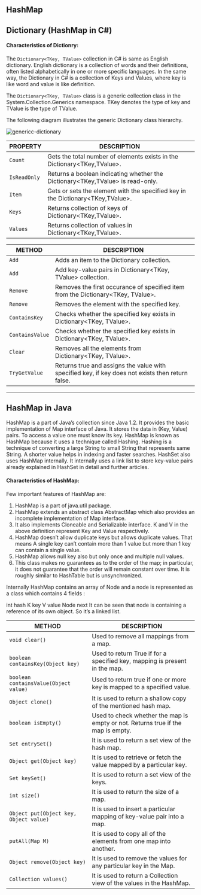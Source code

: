 ## HashMap

## Dictionary (HashMap in C#)

#### Characteristics of Dictionry:

The <code>Dictionary<TKey, TValue></code> collection in C# is same as English dictionary. English dictionary is a collection of words and their definitions, often listed alphabetically in one or more specific languages. In the same way, the Dictionary in C# is a collection of Keys and Values, where key is like word and value is like definition.

The <code>Dictionary<TKey, TValue></code> class is a generic collection class in the System.Collection.Generics namespace. TKey denotes the type of key and TValue is the type of TValue.

The following diagram illustrates the generic Dictionary class hierarchy.

![genericc-dictionary](http://www.tutorialsteacher.com/Content/images/csharp/generic-dictionary.png)

|PROPERTY|DESCRIPTION|
|---|---|
|<code>Count<code>|Gets the total number of elements exists in the Dictionary<TKey,TValue>.|
|<code>IsReadOnly<code>|Returns a boolean indicating whether the Dictionary<TKey,TValue> is read-only.|
|<code>Item<code>|Gets or sets the element with the specified key in the Dictionary<TKey,TValue>.|
|<code>Keys<code>|Returns collection of keys of Dictionary<TKey,TValue>.|
|<code>Values<code>|Returns collection of values in Dictionary<TKey,TValue>.|

|METHOD|DESCRIPTION|
|---|---|
|<code>Add<code>|Adds an item to the Dictionary collection.|
|<code>Add<code>|Add key-value pairs in Dictionary<TKey, TValue> collection.|
|<code>Remove<code>|Removes the first occurance of specified item from the Dictionary<TKey, TValue>.|
|<code>Remove<code>|Removes the element with the specified key.|
|<code>ContainsKey<code>|Checks whether the specified key exists in Dictionary<TKey, TValue>.|
|<code>ContainsValue<code>|Checks whether the specified key exists in Dictionary<TKey, TValue>.|
|<code>Clear<code>|Removes all the elements from Dictionary<TKey, TValue>.|
|<code>TryGetValue<code>|Returns true and assigns the value with specified key, if key does not exists then return false.|

---

## HashMap in Java

HashMap is a part of Java’s collection since Java 1.2. It provides the basic implementation of Map interface of Java. It stores the data in (Key, Value) pairs. To access a value one must know its key. HashMap is known as HashMap because it uses a technique called Hashing. Hashing is a technique of converting a large String to small String that represents same String. A shorter value helps in indexing and faster searches. HashSet also uses HashMap internally. It internally uses a link list to store key-value pairs already explained in HashSet in detail and further articles.

#### Characteristics of HashMap:

Few important features of HashMap are:

1. HashMap is a part of java.util package.
2. HashMap extends an abstract class AbstractMap which also provides an incomplete implementation of Map interface.
3. It also implements Cloneable and Serializable interface. K and V in the above definition represent Key and Value respectively.
4. HashMap doesn’t allow duplicate keys but allows duplicate values. That means A single key can’t contain more than 1 value but more than 1 key can contain a single value.
5. HashMap allows null key also but only once and multiple null values.
6. This class makes no guarantees as to the order of the map; in particular, it does not guarantee that the order will remain constant over time. It is roughly similar to HashTable but is unsynchronized.

Internally HashMap contains an array of Node and a node is represented as a class which contains 4 fields :

int hash
K key
V value
Node next
It can be seen that node is containing a reference of its own object. So it’s a linked list.



|METHOD|DESCRIPTION|
|---|---|
|<code>void clear()<code>|Used to remove all mappings from a map.|
|<code>boolean containsKey(Object key)<code>|Used to return True if for a specified key, mapping is present in the map.|
|<code>boolean containsValue(Object value)<code>|Used to return true if one or more key is mapped to a specified value.|
|<code>Object clone()<code>|It is used to return a shallow copy of the mentioned hash map.|
|<code>boolean isEmpty()<code>|Used to check whether the map is empty or not. Returns true if the map is empty.|
|<code>Set entrySet()<code>|It is used to return a set view of the hash map.|
|<code>Object get(Object key)<code>|It is used to retrieve or fetch the value mapped by a particular key.|
|<code>Set keySet()<code>|It is used to return a set view of the keys.|
|<code>int size()<code>|It is used to return the size of a map.|
|<code>Object put(Object key, Object value)<code>|It is used to insert a particular mapping of key-value pair into a map.|
|<code>putAll(Map M)<code>|It is used to copy all of the elements from one map into another.|
|<code>Object remove(Object key)<code>|It is used to remove the values for any particular key in the Map.|
|<code>Collection values()<code>|It is used to return a Collection view of the values in the HashMap.|